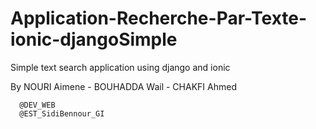 # Application-Recherche-Par-Texte-ionic-djangoSimple
Simple text search application using django and ionic

By NOURI Aimene - BOUHADDA Wail - CHAKFI Ahmed

      @DEV_WEB
      @EST_SidiBennour_GI
